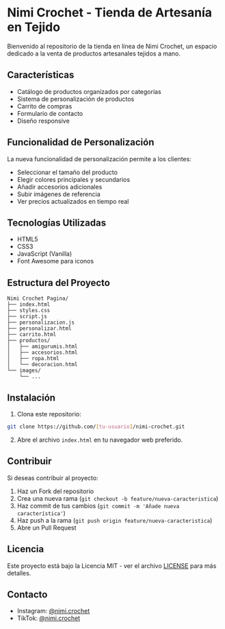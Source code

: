 # Nimi Crochet - Tienda de Artesanía en Tejido

Bienvenido al repositorio de la tienda en línea de Nimi Crochet, un espacio dedicado a la venta de productos artesanales tejidos a mano.

## Características

- Catálogo de productos organizados por categorías
- Sistema de personalización de productos
- Carrito de compras
- Formulario de contacto
- Diseño responsive

## Funcionalidad de Personalización

La nueva funcionalidad de personalización permite a los clientes:
- Seleccionar el tamaño del producto
- Elegir colores principales y secundarios
- Añadir accesorios adicionales
- Subir imágenes de referencia
- Ver precios actualizados en tiempo real

## Tecnologías Utilizadas

- HTML5
- CSS3
- JavaScript (Vanilla)
- Font Awesome para iconos

## Estructura del Proyecto

```
Nimi Crochet Pagina/
├── index.html
├── styles.css
├── script.js
├── personalizacion.js
├── personalizar.html
├── carrito.html
├── productos/
│   ├── amigurumis.html
│   ├── accesorios.html
│   ├── ropa.html
│   └── decoracion.html
└── images/
    └── ...
```

## Instalación

1. Clona este repositorio:
```bash
git clone https://github.com/[tu-usuario]/nimi-crochet.git
```

2. Abre el archivo `index.html` en tu navegador web preferido.

## Contribuir

Si deseas contribuir al proyecto:

1. Haz un Fork del repositorio
2. Crea una nueva rama (`git checkout -b feature/nueva-caracteristica`)
3. Haz commit de tus cambios (`git commit -m 'Añade nueva característica'`)
4. Haz push a la rama (`git push origin feature/nueva-caracteristica`)
5. Abre un Pull Request

## Licencia

Este proyecto está bajo la Licencia MIT - ver el archivo [LICENSE](LICENSE) para más detalles.

## Contacto

- Instagram: [@nimi.crochet](https://www.instagram.com/nimi.crochet)
- TikTok: [@nimi.crochet](https://www.tiktok.com/@nimi.crochet) 